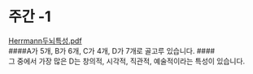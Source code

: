 # 주간 -1 <br>
[Herrmann두뇌특성.pdf](https://github.com/HyeJin17/Weekly-1/files/6095547/Herrmann.pdf)<br>
####A가 5개, B가 6개, C가 4개, D가 7개로 골고루 있습니다.
####<br>그 중에서 가장 많은 D는 창의적, 시각적, 직관적, 예술적이라는 특성이 있습니다.
